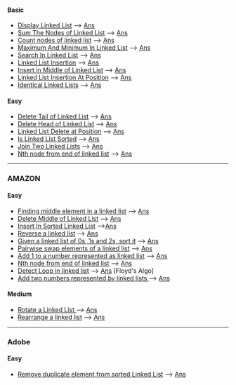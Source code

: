 #### Basic
* [Display Linked List](https://practice.geeksforgeeks.org/problems/display-linked-list/0/?track=DSA-Foundation-Linked-List&batchId=238) --> [Ans](/linked_list/display.cpp)
* [Sum The Nodes of Linked List](https://practice.geeksforgeeks.org/problems/sum-the-nodes-of-linked-list/0/?track=DSA-Foundation-Linked-List&batchId=238) --> [Ans](/linked_list/sum.cpp)
* [Count nodes of linked list](https://practice.geeksforgeeks.org/problems/count-nodes-of-linked-list/0/?track=DSA-Foundation-Linked-List&batchId=238) --> [Ans](/linked_list/count.cpp)
* [Maximum And Minimum In Linked List](https://practice.geeksforgeeks.org/problems/maximum-and-minimum-in-linked-list/0/?track=DSA-Foundation-Linked-List&batchId=238) --> [Ans](/linked_list/max_min.cpp)
* [Search In Linked List](https://practice.geeksforgeeks.org/problems/search-in-linked-list/0/?track=DSA-Foundation-Linked-List&batchId=238) --> [Ans](/linked_list/search.cpp)
* [Linked List Insertion](https://practice.geeksforgeeks.org/problems/linked-list-insertion-1587115620/0/?track=DSA-Foundation-Linked-List&batchId=238) --> [Ans](/linked_list/insertion.cpp)
* [Insert in Middle of Linked List](https://practice.geeksforgeeks.org/problems/insert-in-middle-of-linked-list/0/?track=DSA-Foundation-Linked-List&batchId=238#) --> [Ans](/linked_list/insert_in_mid.cpp)
* [Linked List Insertion At Position](https://practice.geeksforgeeks.org/problems/linked-list-insertion-at-position/0/?track=DSA-Foundation-Linked-List&batchId=238#) --> [Ans](/linked_list/insert_at_pos.cpp)
* [Identical Linked Lists](https://practice.geeksforgeeks.org/problems/identical-linked-lists/0/?track=DSA-Foundation-Linked-List&batchId=238) --> [Ans](/linked_list/identical.cpp)

#### Easy
* [Delete Tail of Linked List](https://practice.geeksforgeeks.org/problems/delete-tail-of-linked-list/0/?track=DSA-Foundation-Linked-List&batchId=238) --> [Ans](/linked_list/delete_tail.cpp)
* [Delete Head of Linked List](https://practice.geeksforgeeks.org/problems/delete-head-of-linked-list/0/?track=DSA-Foundation-Linked-List&batchId=238#) --> [Ans](/linked_list/del_head.cpp)
* [Linked List Delete at Position](https://practice.geeksforgeeks.org/problems/linked-list-delete-at-position/0/?track=DSA-Foundation-Linked-List&batchId=238) --> [Ans](/linked_list/delete_at_pos.cpp)
* [Is Linked List Sorted](https://practice.geeksforgeeks.org/problems/is-linked-list-sorted/0/?track=DSA-Foundation-Linked-List&batchId=238) --> [Ans](/linked_list/is_sorted.cpp)
* [ Join Two Linked Lists](https://practice.geeksforgeeks.org/problems/join-two-linked-lists/0/?track=DSA-Foundation-Linked-List&batchId=238#) --> [Ans](/linked_list/join.cpp)
* [Nth node from end of linked list](https://practice.geeksforgeeks.org/problems/nth-node-from-end-of-linked-list/0/?track=DSA-Foundation-Linked-List&batchId=238) --> [Ans](/linked_list/n_node.cpp)


<hr>


### AMAZON
#### Easy
* [Finding middle element in a linked list](https://practice.geeksforgeeks.org/problems/finding-middle-element-in-a-linked-list/0/?track=amazon-linkedlists&batchId=192) --> [Ans](/linked_list/find_mid.cpp)
* [Delete Middle of Linked List](https://practice.geeksforgeeks.org/problems/delete-middle-of-linked-list/0/?track=amazon-linkedlists&batchId=192) --> [Ans](/linked_list/del_mid.cpp)
* [Insert In Sorted Linked List](https://practice.geeksforgeeks.org/problems/insert-in-a-sorted-list/0/?track=amazon-linkedlists&batchId=192#) -->[Ans](/linked_list/insert_in_sorted.cpp)
* [Reverse a linked list](https://practice.geeksforgeeks.org/problems/reverse-a-linked-list/0/?track=DSA-Foundation-Linked-List&batchId=238#) --> [Ans](/linked_list/rev_ll.cpp)
* [Given a linked list of 0s, 1s and 2s, sort it](https://practice.geeksforgeeks.org/problems/given-a-linked-list-of-0s-1s-and-2s-sort-it/1/?track=amazon-linkedlists&batchId=192#) --> [Ans](/linked_list/sort_1_2.cpp)
* [Pairwise swap elements of a linked list](https://practice.geeksforgeeks.org/problems/pairwise-swap-elements-of-a-linked-list-by-swapping-data/0/?track=amazon-linkedlists&batchId=192#) --> [Ans](/linked_list/pairwise_swap.cpp)
* [Add 1 to a number represented as linked list](https://practice.geeksforgeeks.org/problems/add-1-to-a-number-represented-as-linked-list/0/?track=amazon-linkedlists&batchId=192#) --> [Ans](/linked_list/add_1.cpp)
* [Nth node from end of linked list](https://practice.geeksforgeeks.org/problems/nth-node-from-end-of-linked-list/0/?track=DSA-Foundation-Linked-List&batchId=238) --> [Ans](/linked_list/n_node.cpp)
* [Detect Loop in linked list](https://practice.geeksforgeeks.org/problems/detect-loop-in-linked-list/0/?track=amazon-linkedlists&batchId=192#) --> [Ans](/linked_list/loop_detection.cpp) [Floyd's Algo]
* [Add two numbers represented by linked lists ](https://practice.geeksforgeeks.org/problems/add-two-numbers-represented-by-linked-lists/1/?track=amazon-linkedlists&batchId=192#) --> [Ans](/linked_list/add.cpp)


#### Medium
* [Rotate a Linked List ](https://practice.geeksforgeeks.org/problems/rotate-a-linked-list/0/?track=amazon-linkedlists&batchId=192#) --> [Ans](/linked_list/rotate.cpp)
* [Rearrange a linked list](https://practice.geeksforgeeks.org/problems/rearrange-a-linked-list/0/?track=amazon-linkedlists&batchId=192#) --> [Ans](/linked_list/rearrange.cpp)

<hr>

### Adobe
#### Easy
* [Remove duplicate element from sorted Linked List](https://practice.geeksforgeeks.org/problems/remove-duplicate-element-from-sorted-linked-list/0/?track=DSA-Foundation-Linked-List&batchId=238) --> [Ans](/linked_list/rem_dup.cpp)
